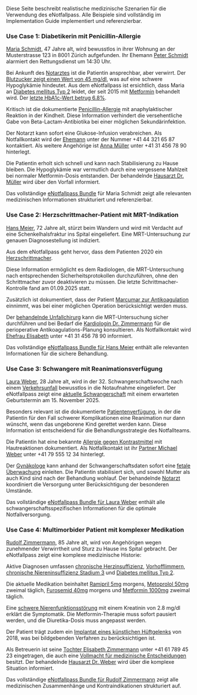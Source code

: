 Diese Seite beschreibt realistische medizinische Szenarien für die Verwendung des eNotfallpass. Alle Beispiele sind vollständig im Implementation Guide implementiert und referenzierbar.

### Use Case 1: Diabetikerin mit Penicillin-Allergie

[Maria Schmidt](Patient-MariaSchmidt.html), 47 Jahre alt, wird bewusstlos in ihrer Wohnung an der Musterstrasse 123 in 8001 Zürich aufgefunden. Ihr Ehemann [Peter Schmidt](RelatedPerson-PeterSchmidt.html) alarmiert den Rettungsdienst um 14:30 Uhr.

Bei Ankunft des [Notarztes](Practitioner-NotarztBecker.html) ist die Patientin ansprechbar, aber verwirrt. Der [Blutzucker zeigt einen Wert von 45 mg/dl](Observation-BloodGlucose-Emergency.html), was auf eine schwere Hypoglykämie hindeutet. Aus dem eNotfallpass ist ersichtlich, dass Maria an [Diabetes mellitus Typ 2](Condition-Diabetes.html) leidet, der seit 2015 mit [Metformin](MedicationStatement-Metformin.html) behandelt wird. Der [letzte HbA1c-Wert betrug 6.8%](Observation-HbA1c.html).

Kritisch ist die dokumentierte [Penicillin-Allergie](AllergyIntolerance-Penicillin.html) mit anaphylaktischer Reaktion in der Kindheit. Diese Information verhindert die versehentliche Gabe von Beta-Lactam-Antibiotika bei einer möglichen Sekundärinfektion.

Der Notarzt kann sofort eine Glukose-Infusion verabreichen. Als Notfallkontakt wird der [Ehemann](RelatedPerson-PeterSchmidt.html) unter der Nummer +41 44 321 65 87 kontaktiert. Als weitere Angehörige ist [Anna Müller](RelatedPerson-AnnaMueller.html) unter +41 31 456 78 90 hinterlegt.

Die Patientin erholt sich schnell und kann nach Stabilisierung zu Hause bleiben. Die Hypoglykämie war vermutlich durch eine vergessene Mahlzeit bei normaler Metformin-Dosis entstanden. Der behandelnde [Hausarzt Dr. Müller](Practitioner-DrMueller.html) wird über den Vorfall informiert.

Das vollständige [eNotfallpass Bundle](Bundle-eNotfallpass-MariaSchmidt.html) für Maria Schmidt zeigt alle relevanten medizinischen Informationen strukturiert und referenzierbar.

### Use Case 2: Herzschrittmacher-Patient mit MRT-Indikation

[Hans Meier](Patient-HansMeier.html), 72 Jahre alt, stürzt beim Wandern und wird mit Verdacht auf eine Schenkelhalsfraktur ins Spital eingeliefert. Eine MRT-Untersuchung zur genauen Diagnosestellung ist indiziert.

Aus dem eNotfallpass geht hervor, dass dem Patienten 2020 ein [Herzschrittmacher](Device-Herzschrittmacher.html).

Diese Information ermöglicht es dem Radiologen, die MRT-Untersuchung nach entsprechenden Sicherheitsprotokollen durchzuführen, ohne den Schrittmacher zuvor deaktivieren zu müssen. Die letzte Schrittmacher-Kontrolle fand am 01.09.2025 statt.

Zusätzlich ist dokumentiert, dass der Patient [Marcumar zur Antikoagulation](MedicationStatement-Marcumar.html) einnimmt, was bei einer möglichen Operation berücksichtigt werden muss. 

Der [behandelnde Unfallchirurg](Practitioner-DrUnfallchirurg.html) kann die MRT-Untersuchung sicher durchführen und bei Bedarf die [Kardiologin Dr. Zimmermann](Practitioner-DrKardiologe.html) für die perioperative Antikoagulations-Planung konsultieren. Als Notfallkontakt wird [Ehefrau Elisabeth](RelatedPerson-ElisabethMeier.html) unter +41 31 456 78 90 informiert.

Das vollständige [eNotfallpass Bundle für Hans Meier](Bundle-eNotfallpass-HansMeier.html) enthält alle relevanten Informationen für die sichere Behandlung.

### Use Case 3: Schwangere mit Reanimationsverfügung

[Laura Weber](Patient-LauraWeber.html), 28 Jahre alt, wird in der 32. Schwangerschaftswoche nach einem [Verkehrsunfall](Encounter-Verkehrsunfall.html) bewusstlos in die Notaufnahme eingeliefert. Der eNotfallpass zeigt eine [aktuelle Schwangerschaft](Observation-Pregnancy.html) mit einem erwarteten Geburtstermin am 15. November 2025.

Besonders relevant ist die dokumentierte [Patientenverfügung](Consent-Resuscitation.html), in der die Patientin für den Fall schwerer Komplikationen eine Reanimation nur dann wünscht, wenn das ungeborene Kind gerettet werden kann. Diese Information ist entscheidend für die Behandlungsstrategie des Notfallteams.

Die Patientin hat eine bekannte [Allergie gegen Kontrastmittel](AllergyIntolerance-Contrast.html) mit Hautreaktionen dokumentiert. Als Notfallkontakt ist ihr [Partner Michael Weber](RelatedPerson-MichaelWeber.html) unter +41 79 555 12 34 hinterlegt.

Der [Gynäkologe](Practitioner-DrGynaekologin.html) kann anhand der Schwangerschaftsdaten sofort eine [fetale Überwachung](Observation-FetalHeartRate.html) einleiten. Die Patientin stabilisiert sich, und sowohl Mutter als auch Kind sind nach der Behandlung wohlauf. Der behandelnde [Notarzt](Practitioner-DrNotarzt.html) koordiniert die Versorgung unter Berücksichtigung der besonderen Umstände.

Das vollständige [eNotfallpass Bundle für Laura Weber](Bundle-eNotfallpass-LauraWeber.html) enthält alle schwangerschaftsspezifischen Informationen für die optimale Notfallversorgung.


### Use Case 4: Multimorbider Patient mit komplexer Medikation

[Rudolf Zimmermann](Patient-RudolfZimmermann.html), 85 Jahre alt, wird von Angehörigen wegen zunehmender Verwirrtheit und Sturz zu Hause ins Spital gebracht. Der eNotfallpass zeigt eine komplexe medizinische Historie:

Aktive Diagnosen umfassen [chronische Herzinsuffizienz](Condition-HeartFailure.html), [Vorhofflimmern](Condition-AtrialFibrillation.html), [chronische Niereninsuffizienz Stadium 3](Condition-ChronicKidneyDisease.html) und [Diabetes mellitus Typ 2](Condition-DiabetesRudolf.html).

Die aktuelle Medikation beinhaltet [Ramipril 5mg](MedicationStatement-Ramipril.html) morgens, [Metoprolol 50mg](MedicationStatement-Metoprolol.html) zweimal täglich, [Furosemid 40mg](MedicationStatement-Furosemid.html) morgens und [Metformin 1000mg](MedicationStatement-MetforminRudolf.html) zweimal täglich.

Eine [schwere Nierenfunktionsstörung](Observation-CreatinineLevel.html) mit einem Kreatinin von 2.8 mg/dl erklärt die Symptomatik. Die Metformin-Therapie muss sofort pausiert werden, und die Diuretika-Dosis muss angepasst werden.

Der Patient trägt zudem ein [Implantat eines künstlichen Hüftgelenks](Device-HipProsthesis.html) von 2018, was bei bildgebenden Verfahren zu berücksichtigen ist.

Als Betreuerin ist seine [Tochter Elisabeth Zimmermann](RelatedPerson-ElisabethZimmermann.html) unter +41 61 789 45 23 eingetragen, die auch eine [Vollmacht für medizinische Entscheidungen](Consent-MedicalPowerOfAttorney.html) besitzt. Der behandelnde [Hausarzt Dr. Weber](Practitioner-DrWeber.html) wird über die komplexe Situation informiert.

Das vollständige [eNotfallpass Bundle für Rudolf Zimmermann](Bundle-eNotfallpass-RudolfZimmermann.html) zeigt alle medizinischen Zusammenhänge und Kontraindikationen strukturiert auf.


